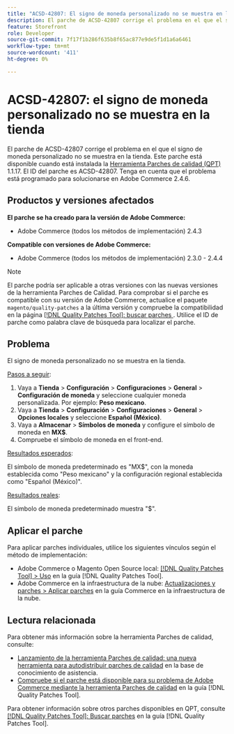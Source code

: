 ```yaml
---
title: "ACSD-42807: El signo de moneda personalizado no se muestra en la tienda"
description: El parche de ACSD-42807 corrige el problema en el que el signo de moneda personalizado no se muestra en la tienda. Este parche está disponible cuando está instalada la [Quality Patches Tool (QPT)](https://experienceleague.adobe.com/en/docs/commerce-knowledge-base/kb/announcements/commerce-announcements/magento-quality-patches-released-new-tool-to-self-serve-quality-patches) 1.1.17. El ID del parche es ACSD-42807. Tenga en cuenta que el problema está programado para solucionarse en Adobe Commerce 2.4.6.
feature: Storefront
role: Developer
source-git-commit: 7f17f1b286f635b8f65ac877e9de5f1d1a6a6461
workflow-type: tm+mt
source-wordcount: '411'
ht-degree: 0%

---
```


# ACSD-42807: el signo de moneda personalizado no se muestra en la tienda

El parche de ACSD-42807 corrige el problema en el que el signo de moneda personalizado no se muestra en la tienda. Este parche está disponible cuando está instalada la [Herramienta Parches de calidad (QPT)](https://experienceleague.adobe.com/en/docs/commerce-knowledge-base/kb/announcements/commerce-announcements/magento-quality-patches-released-new-tool-to-self-serve-quality-patches) 1.1.17. El ID del parche es ACSD-42807. Tenga en cuenta que el problema está programado para solucionarse en Adobe Commerce 2.4.6.

## Productos y versiones afectados

**El parche se ha creado para la versión de Adobe Commerce:**

* Adobe Commerce (todos los métodos de implementación) 2.4.3

**Compatible con versiones de Adobe Commerce:**

* Adobe Commerce (todos los métodos de implementación) 2.3.0 - 2.4.4

>[!NOTE]
>
>El parche podría ser aplicable a otras versiones con las nuevas versiones de la herramienta Parches de Calidad. Para comprobar si el parche es compatible con su versión de Adobe Commerce, actualice el paquete `magento/quality-patches` a la última versión y compruebe la compatibilidad en la página [[!DNL Quality Patches Tool]: buscar parches ](https://experienceleague.adobe.com/en/docs/commerce-knowledge-base/kb/announcements/commerce-announcements/magento-quality-patches-released-new-tool-to-self-serve-quality-patches). Utilice el ID de parche como palabra clave de búsqueda para localizar el parche.

## Problema

El signo de moneda personalizado no se muestra en la tienda.

<u>Pasos a seguir</u>:

1. Vaya a **Tienda** > **Configuración** > **Configuraciones** > **General** > **Configuración de moneda** y seleccione cualquier moneda personalizada. Por ejemplo: **Peso mexicano**.
1. Vaya a **Tienda** > **Configuración** > **Configuraciones** > **General** > **Opciones locales** y seleccione **Español (México)**.
1. Vaya a **Almacenar** > **Símbolos de moneda** y configure el símbolo de moneda en **MX$**.
1. Compruebe el símbolo de moneda en el front-end.

<u>Resultados esperados</u>:

El símbolo de moneda predeterminado es &quot;MX$&quot;, con la moneda establecida como &quot;Peso mexicano&quot; y la configuración regional establecida como &quot;Español (México)&quot;.

<u>Resultados reales</u>:

El símbolo de moneda predeterminado muestra &quot;$&quot;.

## Aplicar el parche

Para aplicar parches individuales, utilice los siguientes vínculos según el método de implementación:

* Adobe Commerce o Magento Open Source local: [[!DNL Quality Patches Tool] > Uso](/help/tools/quality-patches-tool/usage.md) en la guía [!DNL Quality Patches Tool].
* Adobe Commerce en la infraestructura de la nube: [Actualizaciones y parches > Aplicar parches](https://experienceleague.adobe.com/docs/commerce-cloud-service/user-guide/develop/upgrade/apply-patches.html) en la guía Commerce en la infraestructura de la nube.

## Lectura relacionada

Para obtener más información sobre la herramienta Parches de calidad, consulte:

* [Lanzamiento de la herramienta Parches de calidad: una nueva herramienta para autodistribuir parches de calidad](https://experienceleague.adobe.com/en/docs/commerce-knowledge-base/kb/announcements/commerce-announcements/magento-quality-patches-released-new-tool-to-self-serve-quality-patches) en la base de conocimiento de asistencia.
* [Compruebe si el parche está disponible para su problema de Adobe Commerce mediante la herramienta Parches de calidad](/help/tools/quality-patches-tool/patches-available-in-qpt/check-patch-for-magento-issue-with-magento-quality-patches.md) en la guía [!DNL Quality Patches Tool].

Para obtener información sobre otros parches disponibles en QPT, consulte [[!DNL Quality Patches Tool]: Buscar parches](https://experienceleague.adobe.com/tools/commerce-quality-patches/index.html) en la guía [!DNL Quality Patches Tool].
